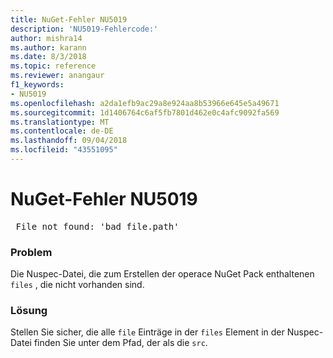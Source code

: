 ```yaml
---
title: NuGet-Fehler NU5019
description: 'NU5019-Fehlercode:'
author: mishra14
ms.author: karann
ms.date: 8/3/2018
ms.topic: reference
ms.reviewer: anangaur
f1_keywords:
- NU5019
ms.openlocfilehash: a2da1efb9ac29a8e924aa8b53966e645e5a49671
ms.sourcegitcommit: 1d1406764c6af5fb7801d462e0c4afc9092fa569
ms.translationtype: MT
ms.contentlocale: de-DE
ms.lasthandoff: 09/04/2018
ms.locfileid: "43551095"
---
```

# <a name="nuget-error-nu5019"></a>NuGet-Fehler NU5019
<pre> File not found: 'bad_file.path'</pre>

### <a name="issue"></a>Problem

Die Nuspec-Datei, die zum Erstellen der operace NuGet Pack enthaltenen `files` , die nicht vorhanden sind.


### <a name="solution"></a>Lösung

Stellen Sie sicher, die alle `file` Einträge in der `files` Element in der Nuspec-Datei finden Sie unter dem Pfad, der als die `src`.

